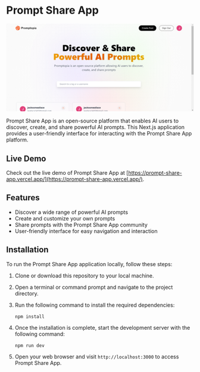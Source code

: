 # Prompt Share App

![Alt Text](public/assets/screenshot/screenshot.png)

Prompt Share App is an open-source platform that enables AI users to discover, create, and share powerful AI prompts. This Next.js application provides a user-friendly interface for interacting with the Prompt Share App platform.

## Live Demo

Check out the live demo of Prompt Share App at [https://prompt-share-app.vercel.app/](https://prompt-share-app.vercel.app/).

## Features

- Discover a wide range of powerful AI prompts
- Create and customize your own prompts
- Share prompts with the Prompt Share App community
- User-friendly interface for easy navigation and interaction

## Installation

To run the Prompt Share App application locally, follow these steps:

1. Clone or download this repository to your local machine.
2. Open a terminal or command prompt and navigate to the project directory.
3. Run the following command to install the required dependencies:

   ```shell
   npm install
   ```

4. Once the installation is complete, start the development server with the following command:

   ```shell
   npm run dev
   ```

5. Open your web browser and visit `http://localhost:3000` to access Prompt Share App.
